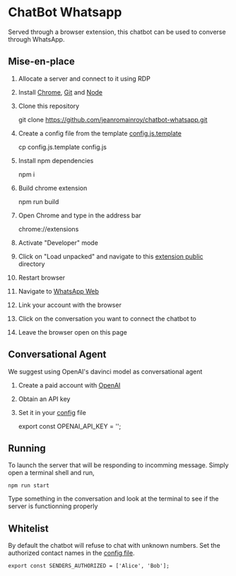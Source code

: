 # ChatBot Whatsapp

Served through a browser extension, this chatbot can be used to converse through WhatsApp.


## Mise-en-place

1. Allocate a server and connect to it using RDP

2. Install [Chrome](https://www.google.com/chrome/), [Git](https://git-scm.com/book/en/v2/Getting-Started-Installing-Git) and [Node](https://nodejs.org/en/download/) 

3. Clone this repository

    git clone https://github.com/jeanromainroy/chatbot-whatsapp.git

4. Create a config file from the template [config.js.template](./config.js.template)

    cp config.js.template config.js

5. Install npm dependencies

    npm i

6. Build chrome extension

    npm run build

7. Open Chrome and type in the address bar

    chrome://extensions

8. Activate "Developer" mode

9. Click on "Load unpacked" and navigate to this [extension public](./extension/public/) directory

10. Restart browser

11. Navigate to [WhatsApp Web](https://web.whatsapp.com/)

12. Link your account with the browser 

13. Click on the conversation you want to connect the chatbot to

14. Leave the browser open on this page


## Conversational Agent 

We suggest using OpenAI's davinci model as conversational agent

1. Create a paid account with [OpenAI](https://beta.openai.com/)

2. Obtain an API key

3. Set it in your [config](./config.js) file

    export const OPENAI_API_KEY = '';


## Running

To launch the server that will be responding to incomming message. Simply open a terminal shell and run,

    npm run start

Type something in the conversation and look at the terminal to see if the server is functionning properly


## Whitelist

By default the chatbot will refuse to chat with unknown numbers. Set the authorized contact names in the [config file](./config.js).

    export const SENDERS_AUTHORIZED = ['Alice', 'Bob'];
